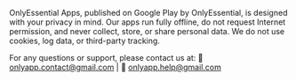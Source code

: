 OnlyEssential Apps, published on Google Play by OnlyEssential, is designed with your privacy in mind. Our apps run fully offline, do not request Internet permission, and never collect, store, or share personal data. We do not use cookies, log data, or third-party tracking.

For any questions or support, please contact us at:
📧 onlyapp.contact@gmail.com | 📧 onlyapp.help@gmail.com
